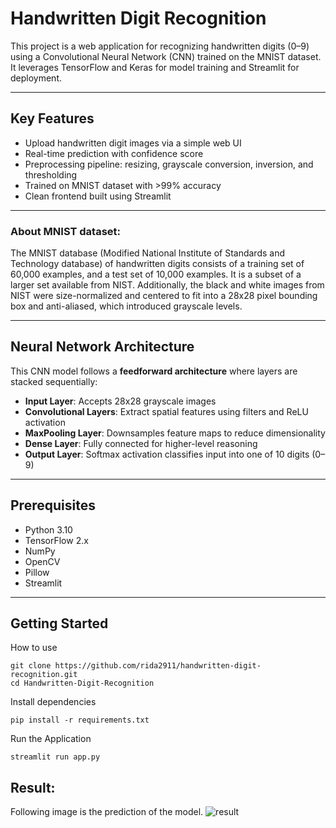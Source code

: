 # Handwritten Digit Recognition

This project is a web application for recognizing handwritten digits (0–9) using a Convolutional Neural Network (CNN) trained on the MNIST dataset. It leverages TensorFlow and Keras for model training and Streamlit for deployment.

---

## Key Features

- Upload handwritten digit images via a simple web UI
- Real-time prediction with confidence score
- Preprocessing pipeline: resizing, grayscale conversion, inversion, and thresholding
- Trained on MNIST dataset with >99% accuracy
- Clean frontend built using Streamlit

---

### About MNIST dataset:
The MNIST database (Modified National Institute of Standards and Technology database) of handwritten digits consists of a training set of 60,000 examples, and a test set of 10,000 examples. It is a subset of a larger set available from NIST. Additionally, the black and white images from NIST were size-normalized and centered to fit into a 28x28 pixel bounding box and anti-aliased, which introduced grayscale levels.

---

## Neural Network Architecture

This CNN model follows a **feedforward architecture** where layers are stacked sequentially:

- **Input Layer**: Accepts 28x28 grayscale images
- **Convolutional Layers**: Extract spatial features using filters and ReLU activation
- **MaxPooling Layer**: Downsamples feature maps to reduce dimensionality
- **Dense Layer**: Fully connected for higher-level reasoning
- **Output Layer**: Softmax activation classifies input into one of 10 digits (0–9)

---
## Prerequisites

- Python 3.10
- TensorFlow 2.x
- NumPy
- OpenCV
- Pillow
- Streamlit
---


## Getting Started

How to use
```    
git clone https://github.com/rida2911/handwritten-digit-recognition.git
cd Handwritten-Digit-Recognition
```
Install dependencies
```
pip install -r requirements.txt
```
Run the Application

```
streamlit run app.py
```

## Result:
Following image is the prediction of the model.
![result](https://github.com/user-attachments/assets/8f4fed1a-0abd-49b1-be18-cfc1eaac8a69)









